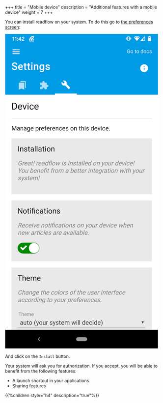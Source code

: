 +++
title = "Mobile device"
description = "Additional features with a mobile device"
weight = 7
+++

You can install readflow on your system.
To do this go to [the preferences screen](https://readflow.app/settings/preferences):

![](settings.png)

And click on the `Install` button.

Your system will ask you for authorization.
If you accept, you will be able to benefit from the following features:

- A launch shortcut in your applications
- Sharing features

{{%children style="h4" description="true"%}}

